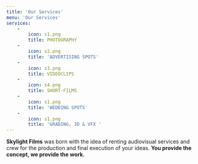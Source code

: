 ```yaml
---
title: 'Our Services'
menu: 'Our Services'
services:
    -
        icon: s1.png
        title: PHOTOGRAPHY
    -
        icon: s2.png
        title: 'ADVERTISING SPOTS'
    -
        icon: s3.png
        title: VIDEOCLIPS
    -
        icon: s4.png
        title: SHORT-FILMS
    -
        icon: s1.png
        title: 'WEDDING SPOTS'
    -
        icon: s1.png
        title: 'GRADING, 3D & VFX '
---
```


**Skylight Films** was born with the idea of renting audiovisual services and crew for the production and final execution of your ideas. **You provide the concept, we provide the work.**